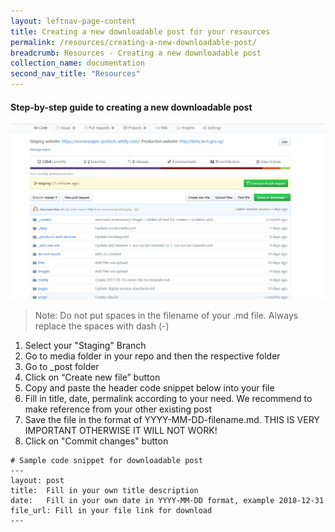 ```yaml
---
layout: leftnav-page-content
title: Creating a new downloadable post for your resources
permalink: /resources/creating-a-new-downloadable-post/
breadcrumb: Resources - Creating a new downloadable post
collection_name: documentation
second_nav_title: "Resources"
---
```

#### **Step-by-step guide to creating a new downloadable post**
![Create a new post](/images/resources/creating-a-new-downloadable-post.gif)
> Note: Do not put spaces in the filename of your .md file. Always replace the spaces with dash (-)

1. Select your "Staging" Branch
2. Go to media folder in your repo and then the respective folder
3. Go to _post folder
4. Click on “Create new file” button
5. Copy and paste the header code snippet below into your file
6. Fill in title, date, permalink according to your need. We recommend to make reference from your other existing post
7. Save the file in the format of YYYY-MM-DD-filename.md. THIS IS VERY IMPORTANT OTHERWISE IT WILL NOT WORK!
8. Click on "Commit changes" button

```
# Sample code snippet for downloadable post
---
layout: post
title:  Fill in your own title description
date:   Fill in your own date in YYYY-MM-DD format, example 2018-12-31
file_url: Fill in your file link for download
---
```
